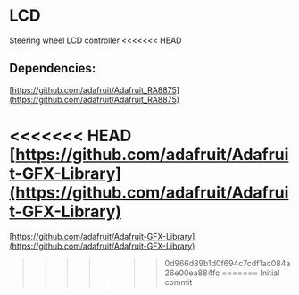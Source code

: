 # LCD
Steering wheel LCD controller
<<<<<<< HEAD

## Dependencies:
[https://github.com/adafruit/Adafruit_RA8875](https://github.com/adafruit/Adafruit_RA8875)

<<<<<<< HEAD
[https://github.com/adafruit/Adafruit-GFX-Library](https://github.com/adafruit/Adafruit-GFX-Library)
=======
[https://github.com/adafruit/Adafruit-GFX-Library](https://github.com/adafruit/Adafruit-GFX-Library)

>>>>>>> 0d966d39b1d0f694c7cdf1ac084a26e00ea884fc
=======
>>>>>>> Initial commit
